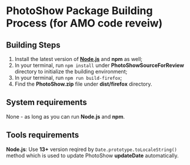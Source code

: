 # PhotoShow Package Building Process (for AMO code reveiw)

## Building Steps

1.  Install the latest version of **[Node.js](https://nodejs.org/)** and **npm** as well;
2.  In your terminal, run `npm install` under **PhotoShowSourceForReview** directory to initialize the building environment;
3.  In your terminal, run `npm run build-firefox`;
4.  Find the **PhotoShow.zip** file under **dist/firefox** directory.

## System requirements

None - as long as you can run **Node.js** and **npm**.

## Tools requirements

**Node.js**: Use **13+** version reqired by `Date.prototype.toLocaleString()` method which is used to update PhotoShow **updateDate** automatically.
